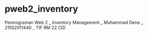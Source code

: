 # pweb2_inventory
Pemrograman Web 2 _ Inventory Management _ Muhammad Dena _ 21552011440 _ TIF RM 22 CID
